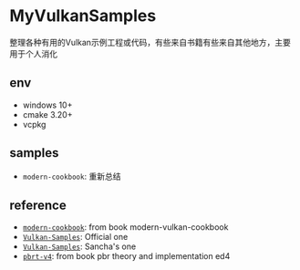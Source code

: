 # MyVulkanSamples

整理各种有用的Vulkan示例工程或代码，有些来自书籍有些来自其他地方，主要用于个人消化

## env

- windows 10+
- cmake 3.20+
- vcpkg

## samples

- `modern-cookbook`: 重新总结

## reference

- [`modern-cookbook`](https://github.com/PacktPublishing/The-Modern-Vulkan-Cookbook): from book modern-vulkan-cookbook
- [`Vulkan-Samples`](https://github.com/KhronosGroup/Vulkan-Samples): Official one
- [`Vulkan-Samples`](https://github.com/SaschaWillems/Vulkan): Sancha's one
- [`pbrt-v4`](https://github.com/mmp/pbrt-v4): from book pbr theory and implementation ed4